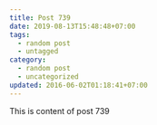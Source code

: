 ```yaml
---
title: Post 739
date: 2019-08-13T15:48:48+07:00
tags:
  - random post
  - untagged
category:
  - random post
  - uncategorized
updated: 2016-06-02T01:18:41+07:00
---
```

This is content of post 739